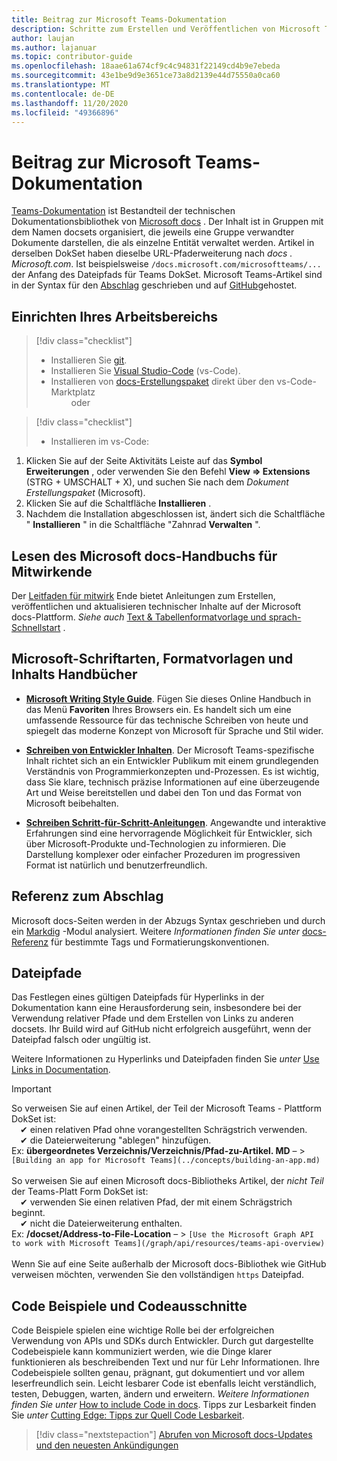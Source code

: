 ```yaml
---
title: Beitrag zur Microsoft Teams-Dokumentation
description: Schritte zum Erstellen und Veröffentlichen von Microsoft Teams-Dokumentation
author: laujan
ms.author: lajanuar
ms.topic: contributor-guide
ms.openlocfilehash: 18aae61a674cf9c4c94831f22149cd4b9e7ebeda
ms.sourcegitcommit: 43e1be9d9e3651ce73a8d2139e44d75550a0ca60
ms.translationtype: MT
ms.contentlocale: de-DE
ms.lasthandoff: 11/20/2020
ms.locfileid: "49366896"
---
```

# <a name="contributing-to-microsoft-teams-documentation"></a>Beitrag zur Microsoft Teams-Dokumentation

[Teams-Dokumentation](/microsoftteams/platform/overview) ist Bestandteil der technischen Dokumentationsbibliothek von [Microsoft docs](https://docs.microsoft.com/) . Der Inhalt ist in Gruppen mit dem Namen docsets organisiert, die jeweils eine Gruppe verwandter Dokumente darstellen, die als einzelne Entität verwaltet werden. Artikel in derselben DokSet haben dieselbe URL-Pfaderweiterung nach *docs <span></span> . Microsoft.com*.  Ist beispielsweise  `/docs.microsoft.com/microsoftteams/...`   der Anfang des Dateipfads für Teams DokSet. Microsoft Teams-Artikel sind in der Syntax für den  [Abschlag](#markdown-reference) geschrieben und auf [GitHub](https://github.com/MicrosoftDocs/msteams-docs/tree/master/msteams-platform)gehostet.

## <a name="set-up-your-workspace"></a>Einrichten Ihres Arbeitsbereichs

> [!div class="checklist"]
>
> * Installieren Sie [git](https://git-scm.com/book/en/v2/Getting-Started-Installing-Git).
> * Installieren Sie [Visual Studio-Code](https://code.visualstudio.com/) (vs-Code).
> * Installieren von [docs-Erstellungspaket](https://marketplace.visualstudio.com/items?itemName=docsmsft.docs-authoring-pack) direkt über den vs-Code-Marktplatz
<br>&emsp;&emsp; oder

> [!div class="checklist"]
>
> * Installieren im vs-Code:

   1. Klicken Sie auf der Seite Aktivitäts Leiste auf das **Symbol Erweiterungen** , oder verwenden Sie den Befehl **View => Extensions** (STRG + UMSCHALT + X), und suchen Sie nach dem *Dokument Erstellungspaket* (Microsoft).
   1. Klicken Sie auf die Schaltfläche **Installieren** .
   1. Nachdem die Installation abgeschlossen ist, ändert sich die Schaltfläche " **Installieren** " in die Schaltfläche "Zahnrad **Verwalten** ".

## <a name="review-the-microsoft-docs-contributors-guide"></a>Lesen des Microsoft docs-Handbuchs für Mitwirkende

Der [Leitfaden für mitwirk](/contribute) Ende bietet Anleitungen zum Erstellen, veröffentlichen und aktualisieren technischer Inhalte auf der Microsoft docs-Plattform. *Siehe auch* [Text & Tabellenformatvorlage und sprach-Schnellstart](/contribute/style-quick-start) .

## <a name="microsoft-writing-style-and-content-guides"></a>Microsoft-Schriftarten, Formatvorlagen und Inhalts Handbücher

* **[Microsoft Writing Style Guide](/style-guide/welcome)**. Fügen Sie dieses Online Handbuch in das Menü **Favoriten** Ihres Browsers ein. Es handelt sich um eine umfassende Ressource für das technische Schreiben von heute und spiegelt das moderne Konzept von Microsoft für Sprache und Stil wider.

* **[Schreiben von Entwickler Inhalten](/style-guide/developer-content/)**. Der Microsoft Teams-spezifische Inhalt richtet sich an ein Entwickler Publikum mit einem grundlegenden Verständnis von Programmierkonzepten und-Prozessen. Es ist wichtig, dass Sie klare, technisch präzise Informationen auf eine überzeugende Art und Weise bereitstellen und dabei den Ton und das Format von Microsoft beibehalten.

* **[Schreiben Schritt-für-Schritt-Anleitungen](/style-guide/procedures-instructions/writing-step-by-step-instructions)**. Angewandte und interaktive Erfahrungen sind eine hervorragende Möglichkeit für Entwickler, sich über Microsoft-Produkte und-Technologien zu informieren. Die Darstellung komplexer oder einfacher Prozeduren im progressiven Format ist natürlich und benutzerfreundlich.

## <a name="markdown-reference"></a>Referenz zum Abschlag

 Microsoft docs-Seiten werden in der Abzugs Syntax geschrieben und durch ein [Markdig](https://github.com/lunet-io/markdig) -Modul analysiert. Weitere *Informationen finden Sie unter* [docs-Referenz](/contribute/markdown-reference) für bestimmte Tags und Formatierungskonventionen.

## <a name="file-paths"></a>Dateipfade

Das Festlegen eines gültigen Dateipfads für Hyperlinks in der Dokumentation kann eine Herausforderung sein, insbesondere bei der Verwendung relativer Pfade und dem Erstellen von Links zu anderen docsets.  Ihr Build wird auf GitHub nicht erfolgreich ausgeführt, wenn der Dateipfad falsch oder ungültig ist.

Weitere Informationen zu Hyperlinks und Dateipfaden finden Sie *unter* [Use Links in Documentation](/contribute/how-to-write-links).

>[!IMPORTANT]
> So verweisen Sie auf einen Artikel, der Teil der Microsoft Teams *-* Plattform DokSet ist:<br>
> &emsp;&#x2714; einen relativen Pfad ohne vorangestellten Schrägstrich verwenden.<br>
> &emsp;&#x2714; die Dateierweiterung "ablegen" hinzufügen.<br>
>Ex:  **übergeordnetes Verzeichnis/Verzeichnis/Pfad-zu-Artikel. MD** – > `[Building an app for Microsoft Teams](../concepts/building-an-app.md)` <br><br>
> So verweisen Sie auf einen Microsoft docs-Bibliotheks Artikel, der *nicht Teil* der Teams-Platt Form DokSet ist:<br>
> &emsp;&#x2714; verwenden Sie einen relativen Pfad, der mit einem Schrägstrich beginnt.<br>
> &emsp;&#x2714; nicht die Dateierweiterung enthalten. <br> Ex:  **/docset/Address-to-File-Location** – > `[Use the Microsoft Graph API to work with Microsoft Teams](/graph/api/resources/teams-api-overview)`<br><br>
> Wenn Sie auf eine Seite außerhalb der Microsoft docs-Bibliothek wie GitHub verweisen möchten, verwenden Sie den vollständigen `https` Dateipfad.<br>

## <a name="code-samples-and-snippets"></a>Code Beispiele und Codeausschnitte

Code Beispiele spielen eine wichtige Rolle bei der erfolgreichen Verwendung von APIs und SDKs durch Entwickler. Durch gut dargestellte Codebeispiele kann kommuniziert werden, wie die Dinge klarer funktionieren als beschreibenden Text und nur für Lehr Informationen. Ihre Codebeispiele sollten genau, prägnant, gut dokumentiert und vor allem leserfreundlich sein. Leicht lesbarer Code ist ebenfalls leicht verständlich, testen, Debuggen, warten, ändern und erweitern. *Weitere Informationen finden Sie unter* [How to include Code in docs](/contribute/code-in-docs). Tipps zur Lesbarkeit finden Sie *unter* [Cutting Edge: Tipps zur Quell Code Lesbarkeit](/archive/msdn-magazine/2014/october/cutting-edge-source-code-readability-tips).

> [!div class="nextstepaction"]
> [Abrufen von Microsoft docs-Updates und den neuesten Ankündigungen](/teamblog)
